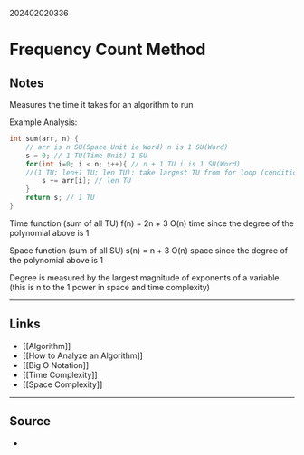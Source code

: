 202402020336
# Frequency Count Method

## Notes

Measures the time it takes for an algorithm to run

Example Analysis:
``` C++
int sum(arr, n) {
	// arr is n SU(Space Unit ie Word) n is 1 SU(Word)
	s = 0; // 1 TU(Time Unit) 1 SU
	for(int i=0; i < n; i++){ // n + 1 TU i is 1 SU(Word)
	//(1 TU; len+1 TU; len TU): take largest TU from for loop (conditional)
		s += arr[i]; // len TU
	}
	return s; // 1 TU
}
```

Time function (sum of all TU) f(n) = 2n + 3
O(n) time since the degree of the polynomial above is 1

Space function (sum of all SU) s(n) = n + 3
O(n) space since the degree of the polynomial above is 1

Degree is measured by the largest magnitude of exponents of a variable (this is n to the 1 power in space and time complexity)


---
## Links

- [[Algorithm]]
- [[How to Analyze an Algorithm]]
- [[Big O Notation]]
- [[Time Complexity]]
- [[Space Complexity]]

---

## Source

- 